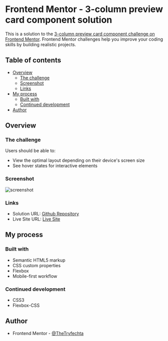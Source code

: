 # Frontend Mentor - 3-column preview card component solution

This is a solution to the [3-column preview card component challenge on Frontend Mentor](https://www.frontendmentor.io/challenges/3column-preview-card-component-pH92eAR2-). Frontend Mentor challenges help you improve your coding skills by building realistic projects.

## Table of contents

- [Overview](#overview)
  - [The challenge](#the-challenge)
  - [Screenshot](#screenshot)
  - [Links](#links)
- [My process](#my-process)
  - [Built with](#built-with)
  - [Continued development](#continued-development)
- [Author](#author)

## Overview

### The challenge

Users should be able to:

- View the optimal layout depending on their device's screen size
- See hover states for interactive elements

### Screenshot

![screenshot](https://imgur.com/BU3OyBS)

### Links

- Solution URL: [Github Repository](https://github.com/TheTryfechta/3-column-preview-card-component)
- Live Site URL: [Live Site](https://thetryfechta.github.io/3-column-preview-card-component)

## My process

### Built with

- Semantic HTML5 markup
- CSS custom properties
- Flexbox
- Mobile-first workflow

### Continued development

- CSS3
- Flexbox-CSS

## Author

- Frontend Mentor - [@TheTryfechta](https://www.frontendmentor.io/profile/TheTryfechta)
